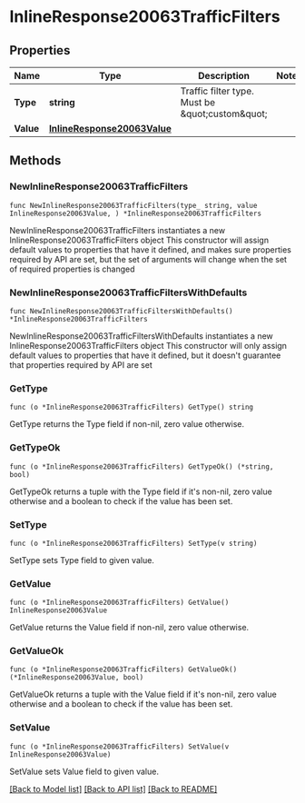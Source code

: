 # InlineResponse20063TrafficFilters

## Properties

Name | Type | Description | Notes
------------ | ------------- | ------------- | -------------
**Type** | **string** | Traffic filter type. Must be \&quot;custom\&quot; | 
**Value** | [**InlineResponse20063Value**](InlineResponse20063Value.md) |  | 

## Methods

### NewInlineResponse20063TrafficFilters

`func NewInlineResponse20063TrafficFilters(type_ string, value InlineResponse20063Value, ) *InlineResponse20063TrafficFilters`

NewInlineResponse20063TrafficFilters instantiates a new InlineResponse20063TrafficFilters object
This constructor will assign default values to properties that have it defined,
and makes sure properties required by API are set, but the set of arguments
will change when the set of required properties is changed

### NewInlineResponse20063TrafficFiltersWithDefaults

`func NewInlineResponse20063TrafficFiltersWithDefaults() *InlineResponse20063TrafficFilters`

NewInlineResponse20063TrafficFiltersWithDefaults instantiates a new InlineResponse20063TrafficFilters object
This constructor will only assign default values to properties that have it defined,
but it doesn't guarantee that properties required by API are set

### GetType

`func (o *InlineResponse20063TrafficFilters) GetType() string`

GetType returns the Type field if non-nil, zero value otherwise.

### GetTypeOk

`func (o *InlineResponse20063TrafficFilters) GetTypeOk() (*string, bool)`

GetTypeOk returns a tuple with the Type field if it's non-nil, zero value otherwise
and a boolean to check if the value has been set.

### SetType

`func (o *InlineResponse20063TrafficFilters) SetType(v string)`

SetType sets Type field to given value.


### GetValue

`func (o *InlineResponse20063TrafficFilters) GetValue() InlineResponse20063Value`

GetValue returns the Value field if non-nil, zero value otherwise.

### GetValueOk

`func (o *InlineResponse20063TrafficFilters) GetValueOk() (*InlineResponse20063Value, bool)`

GetValueOk returns a tuple with the Value field if it's non-nil, zero value otherwise
and a boolean to check if the value has been set.

### SetValue

`func (o *InlineResponse20063TrafficFilters) SetValue(v InlineResponse20063Value)`

SetValue sets Value field to given value.



[[Back to Model list]](../README.md#documentation-for-models) [[Back to API list]](../README.md#documentation-for-api-endpoints) [[Back to README]](../README.md)


